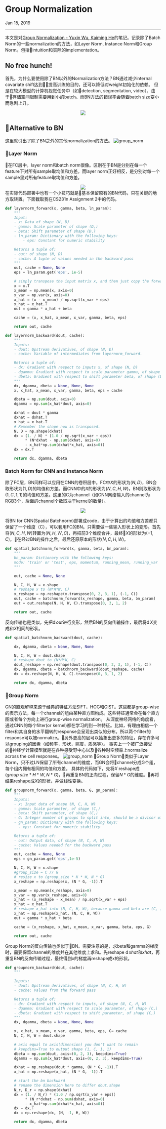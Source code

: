 # Group Normalization
Jan 15, 2019

---
本文是对[Group Normalization - Yuxin Wu, Kaiming He](https://arxiv.org/abs/1803.08494)的笔记。记录除了Batch Norm的一些normalization的方法，如Layer Norm, Instance Norm和Group Norm。包括intuition和实际的implementation。

## No free hunch!
首先，为什么要使用除了BN以外的Normalization方法？BN通过减少internal covariate shift达到提高训练的目的，还可以降低对weight初始化的依赖。
但是在较大模型的计算机视觉任务中（如detection, segmentation, video），由于存储空间限制需要用到小的batch。而BN方法的错误率会随着batch size变小而急剧上升。
<div align=center><img src="batch_size.png"></div>

## Alternative to BN
这里就引出了除了BN之外的其他normalization的方法。
![group_norm](group_norm.PNG)

### Layer Norm
在FC层中，layer norm和batch norm很像。区别在于BN是分别在每一个feature下对所有sample取均值和方差。而layer norm正好相反，是分别对每一个sample里对所有feature取均值和方差。
<div align=center><img src="layer_norm.png"></div>
在实际代码部署中也有一个小技巧就是基本保留原有的BN代码，只在关键的地方取转置。下面截取我在CS231n Assignment 2中的代码。

```python
def layernorm_forward(x, gamma, beta, ln_param):
    """
    Input:
    - x: Data of shape (N, D)
    - gamma: Scale parameter of shape (D,)
    - beta: Shift paremeter of shape (D,)
    - ln_param: Dictionary with the following keys:
        - eps: Constant for numeric stability

    Returns a tuple of:
    - out: of shape (N, D)
    - cache: A tuple of values needed in the backward pass
    """
    out, cache = None, None
    eps = ln_param.get('eps', 1e-5)

    # simply transpose the input matrix x, and then just copy the forward pass from BN
    x = x.T
    x_mean = np.mean(x, axis=0)
    x_var = np.var(x, axis=0)
    x_hat = (x - x_mean) / np.sqrt(x_var + eps)
    x_hat = x_hat.T
    out = gamma * x_hat + beta

    cache = (x, x_hat, x_mean, x_var, gamma, beta, eps)

    return out, cache

def layernorm_backward(dout, cache):
    """
    Inputs:
    - dout: Upstream derivatives, of shape (N, D)
    - cache: Variable of intermediates from layernorm_forward.

    Returns a tuple of:
    - dx: Gradient with respect to inputs x, of shape (N, D)
    - dgamma: Gradient with respect to scale parameter gamma, of shape (D,)
    - dbeta: Gradient with respect to shift parameter beta, of shape (D,)
    """
    dx, dgamma, dbeta = None, None, None
    x, x_hat, x_mean, x_var, gamma, beta, eps = cache

    dbeta = np.sum(dout, axis=0)
    dgamma = np.sum(x_hat*dout, axis=0)

    dxhat = dout * gamma
    dxhat = dxhat.T
    x_hat = x_hat.T
    # Remember the shape now is transposed. 
    N, D = np.shape(dxhat)
    dx = (1. / N) * (1.0 / np.sqrt(x_var + eps))
         * (N*dxhat - np.sum(dxhat, axis=0) 
         - x_hat*np.sum(dxhat*x_hat, axis=0))
    dx = dx.T

    return dx, dgamma, dbeta
```

### Batch Norm for CNN and Instance Norm
除了FC层，BN同样可以应用在CNN的卷积层中。FC中$X$的形状为$(N, D)$，BN会取形状为$(1, D)$的均值和方差。而CNN中的$X$的形状为$(N, C, H, W)$，BN则取形状为$(1, C, 1, 1)$的均值和方差。这里的C为channel（如CNN网络输入的channel为RGB3个，后面的channel个数取决于kernel的数量）。
<div align=center><img src="instance_norm.png"></div>

将BN for CNN(Spatial Batchnorm)部署成code，由于计算出的均值和方差都只保留了一个维度（C），可以套用FC的BN。只需要做一些输入形状上的变形。首先将$(N, C, H, W)$转置为$(N, H, W, C)$，再把前3个维度合并，最终$X$的形状为$(-1, C)$。在经过BN的操作之后，最后还原原本的形状$(N, C, H, W)$。

```python
def spatial_batchnorm_forward(x, gamma, beta, bn_param):
    """
    bn_param: Dictionary with the following keys:
    mode: 'train' or 'test', eps, momentum, running_mean, running_var
    """

    out, cache = None, None

    N, C, H, W = x.shape
    # reshape x to (N*H*W, C)
    x_reshape = np.reshape(x.transpose(0, 2, 3, 1), (-1, C))
    out, cache = batchnorm_forward(x_reshape, gamma, beta, bn_param)
    out = out.reshape(N, H, W, C).transpose(0, 3, 1, 2)

    return out, cache
```
反向传输也是类似。先把$\operatorname{d}out$进行变形，然后BN的反向传输操作，最后将$\operatorname{d}X$变成和$X$相同的形状。

```python
def spatial_batchnorm_backward(dout, cache):

    dx, dgamma, dbeta = None, None, None

    N, C, H, W = dout.shape
    # reshape dout to (N*H*W, C)
    dout_reshape = np.reshape(dout.transpose(0, 2, 3, 1), (-1, C))
    dx, dgamma, dbeta = batchnorm_backward(dout_reshape, cache)
    dx = dx.reshape(N, H, W, C).transpose(0, 3, 1, 2)

    return dx, dgamma, dbeta
```

### Group Norm
GN的直观解释来源于经典的特征方法SIFT，HOG和GIST。这些都是group-wise的表示方法，每一个channel的组由某种直方图构成。这些特征通常会在每个直方图或者每个方向上进行group-wise normalization。
从深度神经网络的角度看，通过CNN的每个filter(or kernel)都在学习的到一种特征。比如，有理由相信一个filter和其自身的水平翻转的response会呈现出类似的分布。所以两个filter的response可以被normalize。另外更高的层可以抽象出更多的特征，存在许多可以grouping的因素（如频率，形状，照度，质感等）。
事实上一个被广泛接受的神经学计算模型就是在各种感受野中心以及各种时空频率上normalize across the cell responses。
![group_norm](group_norm.PNG)
Group Norm类似于Layer Norm，只不过LN保留了所有channel的维度，而GN会将channel分成G个组，每个组内拥有相同的均值和方差。
具体的代码如下，先将$X$ reshape成$(group \ size * H * W, N * G)$，再重复BN的正向过程，保留$N*G$的维度。再将结果reshape成$X$的形状，并做线性变换。

```python
def groupnorm_forward(x, gamma, beta, G, gn_param):
    """
    Inputs:
    - x: Input data of shape (N, C, H, W)
    - gamma: Scale parameter, of shape (C,)
    - beta: Shift parameter, of shape (C,)
    - G: Integer mumber of groups to split into, should be a divisor of C
    - gn_param: Dictionary with the following keys:
      - eps: Constant for numeric stability

    Returns a tuple of:
    - out: Output data, of shape (N, C, H, W)
    - cache: Values needed for the backward pass
    """
    out, cache = None, None
    eps = gn_param.get('eps',1e-5)

    N, C, H, W = x.shape
    #group_size = C // G
    # resize x to (group_size * H * W, N * G)
    x_reshape = np.reshape(x, (N * G, -1)).T

    x_mean = np.mean(x_reshape, axis=0)
    x_var = np.var(x_reshape, axis=0)
    x_hat = (x_reshape - x_mean) / np.sqrt(x_var + eps)
    x_hat = x_hat.T
    # reshape x_hat into (N, C, H, W), because gamma and beta are (C, )
    x_hat = np.reshape(x_hat, (N, C, H, W))
    out = gamma * x_hat + beta

    cache = (x_reshape, x_hat, x_mean, x_var, gamma, beta, eps, G)

    return out, cache
```
Group Norm的反向传输也类似于BN。需要注意的是，求beta和gamma的梯度时，需要保留channel的维度并在其他维度上求和。先reshape $\operatorname{d}xhat$和$xhat$，再重复BN的反向传输过程，最终得到x的梯度再reshape成x的形状。

```python
def groupnorm_backward(dout, cache):
    """

    Inputs:
    - dout: Upstream derivatives, of shape (N, C, H, W)
    - cache: Values from the forward pass

    Returns a tuple of:
    - dx: Gradient with respect to inputs, of shape (N, C, H, W)
    - dgamma: Gradient with respect to scale parameter, of shape (C,)
    - dbeta: Gradient with respect to shift parameter, of shape (C,)
    """
    dx, dgamma, dbeta = None, None, None

    x, x_hat, x_mean, x_var, gamma, beta, eps, G= cache
    N, C, H, W = dout.shape

    # axis equal to axis(dimension) you don't want to remain
    # keepdims=True to output shape (1, C, 1, 1)
    dbeta = np.sum(dout, axis=(0, 2, 3), keepdims=True)
    dgamma = np.sum(x_hat*dout, axis=(0, 2, 3), keepdims=True)

    dxhat = np.reshape(dout * gamma, (N * G, -1)).T
    x_hat = np.reshape(x_hat, (N * G, -1)).T

    # start the bn backward
    # rename the dimension here to differ dout.shape
    N_r, D_r = np.shape(dxhat)
    dx = (1. / N_r) * (1.0 / np.sqrt(x_var + eps))
         * (N_r*dxhat - np.sum(dxhat, axis=0) 
         - x_hat*np.sum(dxhat*x_hat, axis=0))
    dx = dx.T
    dx = np.reshape(dx, (N, -1, H, W))

    return dx, dgamma, dbeta
```